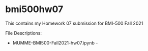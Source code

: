 # bmi500hw07
This contains my Homework 07 submission for BMI-500 Fall 2021

File Descriptions:
- MUMME-BMI500-Fall2021-hw07.ipynb - 
